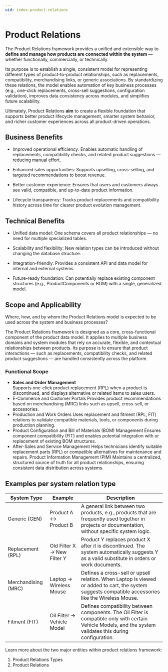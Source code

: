 ```yaml
---
uid: index-product-relations
---
```

# Product Relations

The Product Relations framework provides a unified and extensible way to **define and manage how products are connected within the system** — whether functionally, commercially, or technically. 

Its purpose is to establish a single, consistent model for representing different types of product-to-product relationships, such as replacements, compatibility, merchandising links, or generic associations.
By standardizing these relations, the model enables automation of key business processes (e.g., one-click replacements, cross-sell suggestions, configuration validation), improves data consistency across modules, and simplifies future scalability.

Ultimately, Product Relations **aim** to create a flexible foundation that supports better product lifecycle management, smarter system behavior, and richer customer experiences across all product-driven operations.

## Business Benefits

- Improved operational efficiency: Enables automatic handling of replacements, compatibility checks, and related product suggestions — reducing manual effort.

- Enhanced sales opportunities: Supports upselling, cross-selling, and targeted recommendations to boost revenue.

- Better customer experience: Ensures that users and customers always see valid, compatible, and up-to-date product information.

- Lifecycle transparency: Tracks product replacements and compatibility history across time for clearer product evolution management.

## Technical Benefits

- Unified data model: One schema covers all product relationships — no need for multiple specialized tables.

- Scalability and flexibility: New relation types can be introduced without changing the database structure.

- Integration-friendly: Provides a consistent API and data model for internal and external systems.

- Future-ready foundation: Can potentially replace existing component structures (e.g., ProductComponents or BOM) with a single, generalized model.

 ## Scope and Applicability
 Where, how, and by whom the Product Relations model is expected to be used across the system and business processes?

The Product Relations framework is designed as a core, cross-functional component of the product data model.
It applies to multiple business domains and system modules that rely on accurate, flexible, and contextual relationships between products.
Its purpose is to ensure that product interactions — such as replacements, compatibility checks, and related product suggestions — are handled consistently across the platform.

### Functional Scope

- **Sales and Order Management**
<br>Supports one-click product replacement (RPL) when a product is discontinued, and displays alternative or related items to sales users.
- E-Commerce and Customer
  Portals	Provides product recommendations based on merchandising (MRC) links such as upsell, cross-sell, or accessories.
- Production and Work Orders
  Uses replacement and fitment (RPL, FIT) relations to validate compatible materials, tools, or components during production planning.
- Product Configuration and Bill of Materials (BOM) Management
  Ensures component compatibility (FIT) and enables potential integration with or replacement of existing BOM structures.
- After-Sales and Service Management
  Helps technicians identify suitable replacement parts (RPL) or compatible alternatives for maintenance and repairs.
Product Information Management (PIM)	Maintains a centralized, structured source of truth for all product relationships, ensuring consistent data distribution across systems.
   
## Examples per system relation type

|System Type|	Example|	Description|
|----------|---------|-------------|
|Generic (GEN)	| Product A ↔ Product B|	A general link between two products, e.g., products that are frequently used together in projects or documentation, without specific system logic.|
|Replacement (RPL)	|Old Filter X → New Filter Y	|Product Y replaces product X after it is discontinued. The system automatically suggests Y as a valid substitute in orders or work documents.|
|Merchandising (MRC)	|Laptop → Wireless Mouse|	Defines a cross-sell or upsell relation. When Laptop is viewed or added to cart, the system suggests compatible accessories like the Wireless Mouse.|
|Fitment (FIT)	|Oil Filter → Vehicle Model	|Defines compatibility between components. The Oil Filter is compatible only with certain Vehicle Models, and the system validates this during configuration.|

Learn more about the two major entities within product relations framework: 
1. Product Relations Types
2. Product Relations

